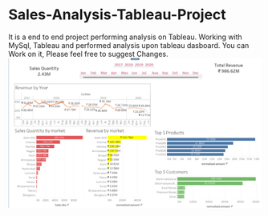 # Sales-Analysis-Tableau-Project
It is a end to end project performing analysis on Tableau. Working with MySql, Tableau and performed analysis upon tableau dasboard.
You can Work on it, Please feel free to suggest Changes. 
![alt text](https://github.com/ShriyasnhAgarwl/Sales-Analysis-Tableau-Project/blob/main/cfv.png)
